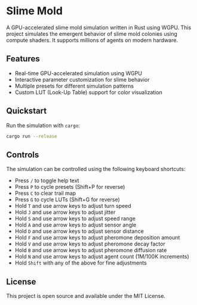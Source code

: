 # Slime Mold

A GPU-accelerated slime mold simulation written in Rust using WGPU. This project simulates the emergent behavior of slime mold colonies using compute shaders. It supports millions of agents on modern hardware.

## Features

- Real-time GPU-accelerated simulation using WGPU
- Interactive parameter customization for slime behavior
- Multiple presets for different simulation patterns
- Custom LUT (Look-Up Table) support for color visualization

## Quickstart

Run the simulation with `cargo`:

```sh
cargo run --release
```

## Controls

The simulation can be controlled using the following keyboard shortcuts:
- Press `/` to toggle help text
- Press `P` to cycle presets (Shift+P for reverse)
- Press `C` to clear trail map
- Press `G` to cycle LUTs (Shift+G for reverse)
- Hold `T` and use arrow keys to adjust turn speed
- Hold `J` and use arrow keys to adjust jitter
- Hold `S` and use arrow keys to adjust speed range
- Hold `A` and use arrow keys to adjust sensor angle
- Hold `D` and use arrow keys to adjust sensor distance
- Hold `F` and use arrow keys to adjust pheromone deposition amount
- Hold `V` and use arrow keys to adjust pheromone decay factor
- Hold `B` and use arrow keys to adjust pheromone diffusion rate
- Hold `N` and use arrow keys to adjust agent count (1M/100K increments)
- Hold `Shift` with any of the above for fine adjustments

## License

This project is open source and available under the MIT License.

